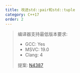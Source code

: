 ```yaml
---
title: 改进std::pair和std::tuple
category: C++17
order: 2
---
```


> 编译器支持最低版本要求:
> * GCC: Yes
> * MSVC: 19.0
> * Clang: 4
>
> 提案: [N4387](http://www.open-std.org/jtc1/sc22/wg21/docs/papers/2015/n4387.html)
